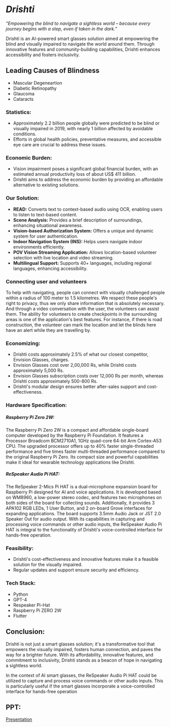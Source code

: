 # **_Drishti_**

_"Empowering the blind to navigate a sightless world – because every journey begins with a step, even if taken in the dark."_

Drishti is an AI-powered smart glasses solution aimed at empowering the blind and visually impaired to navigate the world around them. Through innovative features and community-building capabilities, Drishti enhances accessibility and fosters inclusivity.

## Leading Causes of Blindness

- Mascular Degeneartion
- Diabetic Retinopathy
- Glaucoma
- Cataracts

### Statistics:
- Approximately 2.2 billion people globally were predicted to be blind or visually impaired in 2019, with nearly 1 billion affected by avoidable conditions.
- Efforts in global health policies, preventative measures, and accessible eye care are crucial to address these issues.

### Economic Burden:
- Vision impairment poses a significant global financial burden, with an estimated annual productivity loss of about US$ 411 billion.
- Drishti aims to address the economic burden by providing an affordable alternative to existing solutions.

### Our Solution:
- **READ:** Converts text to context-based audio using OCR, enabling users to listen to text-based content.
- **Scene Analysis:** Provides a brief description of surroundings, enhancing situational awareness.
- **Vision-based Authorization System:** Offers a unique and dynamic system for user authentication.
- **Indoor Navigation System (INS):** Helps users navigate indoor environments efficiently.
- **POV Vision Streaming Application:** Allows location-based volunteer selection with live location and video streaming.
- **Multilingual Support:** Supports 40+ languages, including regional languages, enhancing accessibility.
  
### Connecting user and volunteers

To help with navigating, people can connect with visually challenged people within a radius of 100 meter to 1.5 kilometres. We respect these people's right to privacy, thus we only share information that is absolutely necessary. And through a video conversation with the user, the volunteers can assist them. The ability for volunteers to create checkpoints in the surrounding areas is one of the application's best features. For instance, if there is road construction, the volunteer can mark the location and let the blinds here have an alert while they are travelling by.

### Economizing:
- Drishti costs approximately 2.5% of what our closest competitor, Envision Glasses, charges.
- Envision Glasses cost over 2,00,000 Rs, while Drishti costs approximately 5,000 Rs.
- Envision Glasses subscription costs over 12,000 Rs per month, whereas Drishti costs approximately 500-800 Rs.
- Drishti's modular design ensures better after-sales support and cost-effectiveness.

### Hardware Specification:
##### Raspberry Pi Zero 2W:
The Raspberry Pi Zero 2W is a compact and affordable single-board computer developed by the Raspberry Pi Foundation.
It features a Processor Broadcom BCM2710A1, 1GHz quad-core 64-bit Arm Cortex-A53 CPU.
The upgraded processor offers up to 40% faster single-threaded performance and five times faster multi-threaded performance compared to the original Raspberry Pi Zero.
Its compact size and powerful capabilities make it ideal for wearable technology applications like Drishti.
##### ReSpeaker Audio Pi HAT:
The ReSpeaker 2-Mics Pi HAT is a dual-microphone expansion board for Raspberry Pi designed for AI and voice applications.
It is developed based on WM8960, a low-power stereo codec, and features two microphones on both sides of the board for collecting sounds.
Additionally, it provides 3 APA102 RGB LEDs, 1 User Button, and 2 on-board Grove interfaces for expanding applications.
The board supports 3.5mm Audio Jack or JST 2.0 Speaker Out for audio output.
With its capabilities in capturing and processing voice commands or other audio inputs, the ReSpeaker Audio Pi HAT is integral to the functionality of Drishti's voice-controlled interface for hands-free operation.
### Feasibility:
- Drishti's cost-effectiveness and innovative features make it a feasible solution for the visually impaired.
- Regular updates and support ensure security and efficiency.

### Tech Stack:
- Python
- GPT-4
- Respeaker Pi-Hat
- Raspberry Pi ZERO 2W
- Flutter

## Conclusion:
Drishti is not just a smart glasses solution; it's a transformative tool that empowers the visually impaired, fosters human connection, and paves the way for a brighter future. With its affordability, innovative features, and commitment to inclusivity, Drishti stands as a beacon of hope in navigating a sightless world.

In the context of AI smart glasses, the ReSpeaker Audio Pi HAT could be utilized to capture and process voice commands or other audio inputs. This is particularly useful if the smart glasses incorporate a voice-controlled interface for hands-free operation

## PPT:

[Presentation](https://www.canva.com/design/DAGBkbrNoyo/UaKJdrTJa59X_F2qaFExNA/edit)
